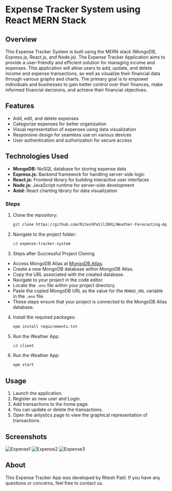 # Expense Tracker System using React MERN Stack

## Overview
This Expense Tracker System is built using the MERN stack (MongoDB, Express.js, React.js, and Node.js). The Expense Tracker Application aims to provide a user-friendly and efficient solution for managing income and expenses. This application will allow users to add, update, and delete income and expense transactions, as well as visualize their financial data through various graphs and charts. The primary goal is to empower individuals and businesses to gain better control over their finances, make informed financial decisions, and achieve their financial objectives.


## Features
- Add, edit, and delete expenses
- Categorize expenses for better organization
- Visual representation of expenses using data visualization
- Responsive design for seamless use on various devices
- User authentication and authorization for secure access


## Technologies Used
- **MongoDB:** NoSQL database for storing expense data
- **Express.js:** Backend framework for handling server-side logic
- **React.js:** Frontend library for building interactive user interfaces
- **Node.js:** JavaScript runtime for server-side development
- **Antd:** React charting library for data visualization


### Steps
1. Clone the repository:
    ```bash
    git clone https://github.com/RiteshPatil2001/Weather-Forecasting-App-Using-Python.git
    ```

2. Navigate to the project folder: 
    ```bash
    cd expense-tracker-system
    ```

3. Steps after Successful Project Cloning
- Access MongoDB Atlas at [MongoDB Atlas](https://account.mongodb.com/account/login?nds=true&_ga=2.162256702.387327753.1704614871-609076620.1691575519).
- Create a new MongoDB database within MongoDB Atlas.
- Copy the URL associated with the created database.
- Navigate to your project in the code editor.
- Locate the `.env` file within your project directory.
- Paste the copied MongoDB URL as the value for the `MONGO_URL` variable in the `.env` file.
- These steps ensure that your project is connected to the MongoDB Atlas database.


4. Install the required packages:
    ```bash
    npm install requirements.txt
    ```

5. Run the Weather App:
    ```bash
    cd client
    ```

6. Run the Weather App:
    ```bash
    npm start
    ```

## Usage
1. Launch the application.
2. Register as new user and Login.
3. Add transactions to the home page.
4. You can update or delete the transactions.
5. Open the anlystics page to view the graphical representation of transactions.


## Screenshots
![Expense1](https://github.com/RiteshPatil2001/Expense-Tracker-System-Using-React-MERN-Stack/assets/111746931/c86bd602-c146-4d17-b34b-ca3b723d82a6)
![Expense2](https://github.com/RiteshPatil2001/Expense-Tracker-System-Using-React-MERN-Stack/assets/111746931/b8fc9eca-299f-4665-a1d3-269377ff81f9)
![Expense3](https://github.com/RiteshPatil2001/Expense-Tracker-System-Using-React-MERN-Stack/assets/111746931/03011eab-3795-4f77-a036-ce10ec32161b)



## About
This Expense Tracker App was developed by Ritesh Patil. If you have any questions or concerns, feel free to contact us.
